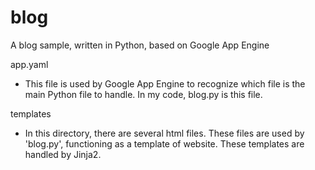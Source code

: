 blog
====

A blog sample, written in Python, based on Google App Engine

app.yaml
- This file is used by Google App Engine to recognize which file is the main Python file to handle.
  In my code, blog.py is this file.
  
templates
- In this directory, there are several html files. These files are used by 'blog.py', functioning as a template of website.
  These templates are handled by Jinja2.
